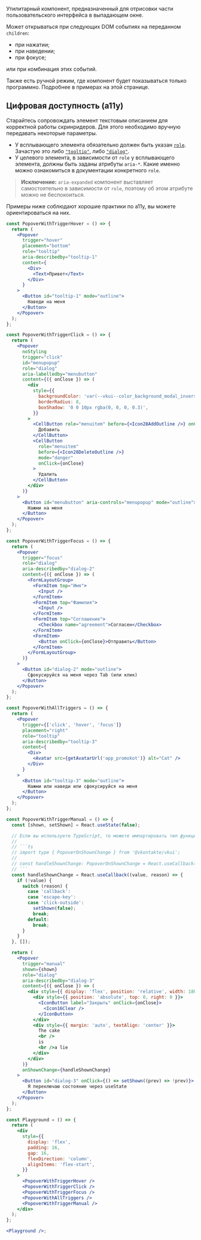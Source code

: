 Утилитарный компонент, предназначенный для отрисовки части пользовательского интерфейса в выпадающем окне.

Может открываться при следующих DOM событиях на переданном `children`:

- при нажатии;
- при наведении;
- при фокусе;

или при комбинация этих событий.

Также есть ручной режим, где компонент будет показываться только программно. Подробнее в примерах на этой странице.

## Цифровая доступность (a11y)

Старайтесь сопровождать элемент текстовым описанием для корректной работы скринридеров. Для этого
необходимо вручную передавать некоторые параметры.
<br />

- У всплывающего элемента обязательно должен быть указан [`role`](https://developer.mozilla.org/en-US/docs/Web/Accessibility/ARIA/Roles).
  Зачастую это либо [`"tooltip"`](https://developer.mozilla.org/en-US/docs/Web/Accessibility/ARIA/Roles/tooltip_role), либо [`"dialog"`](https://developer.mozilla.org/en-US/docs/Web/Accessibility/ARIA/Roles/dialog_role).
- У целевого элемента, в зависимости от `role` у всплывающего элемента, должны быть заданы атрибуты
  `aria-*`. Какие именно можно ознакомиться в документации конкретного `role`.

> **Исключение:** `aria-expanded` компонент выставляет самостоятельно в зависимости от `role`,
> поэтому об этом атрибуте можно не беспокоиться.

Примеры ниже соблюдают хорошие практики по a11y, вы можете ориентироваться на них.

````jsx { "props": { "layout": false, "iframe": true } }
const PopoverWithTriggerHover = () => {
  return (
    <Popover
      trigger="hover"
      placement="bottom"
      role="tooltip"
      aria-describedby="tooltip-1"
      content={
        <Div>
          <Text>Привет</Text>
        </Div>
      }
    >
      <Button id="tooltip-1" mode="outline">
        Наведи на меня
      </Button>
    </Popover>
  );
};

const PopoverWithTriggerClick = () => {
  return (
    <Popover
      noStyling
      trigger="click"
      id="menupopup"
      role="dialog"
      aria-labelledby="menubutton"
      content={({ onClose }) => (
        <div
          style={{
            backgroundColor: 'var(--vkui--color_background_modal_inverse)',
            borderRadius: 8,
            boxShadow: '0 0 10px rgba(0, 0, 0, 0.3)',
          }}
        >
          <CellButton role="menuitem" before={<Icon28AddOutline />} onClick={onClose}>
            Добавить
          </CellButton>
          <CellButton
            role="menuitem"
            before={<Icon28DeleteOutline />}
            mode="danger"
            onClick={onClose}
          >
            Удалить
          </CellButton>
        </div>
      )}
    >
      <Button id="menubutton" aria-controls="menupopup" mode="outline">
        Нажми на меня
      </Button>
    </Popover>
  );
};

const PopoverWithTriggerFocus = () => {
  return (
    <Popover
      trigger="focus"
      role="dialog"
      aria-describedby="dialog-2"
      content={({ onClose }) => (
        <FormLayoutGroup>
          <FormItem top="Имя">
            <Input />
          </FormItem>
          <FormItem top="Фамилия">
            <Input />
          </FormItem>
          <FormItem top="Соглашение">
            <Checkbox name="agreement">Согласен</Checkbox>
          </FormItem>
          <FormItem>
            <Button onClick={onClose}>Отправить</Button>
          </FormItem>
        </FormLayoutGroup>
      )}
    >
      <Button id="dialog-2" mode="outline">
        Сфокусируйся на меня через Tab (или клик)
      </Button>
    </Popover>
  );
};

const PopoverWithAllTriggers = () => {
  return (
    <Popover
      trigger={['click', 'hover', 'focus']}
      placement="right"
      role="tooltip"
      aria-describedby="tooltip-3"
      content={
        <Div>
          <Avatar src={getAvatarUrl('app_promokot')} alt="Cat" />
        </Div>
      }
    >
      <Button id="tooltip-3" mode="outline">
        Нажми или наведи или сфокусируйся на меня
      </Button>
    </Popover>
  );
};

const PopoverWithTriggerManual = () => {
  const [shown, setShown] = React.useState(false);

  // Если вы используете TypeScript, то можете импортировать тип функции:
  //
  // ```ts
  // import type { PopoverOnShownChange } from '@vkontakte/vkui';
  //
  // const handleShownChange: PopoverOnShownChange = React.useCallback(() => {}, []);
  // ```
  const handleShownChange = React.useCallback((value, reason) => {
    if (!value) {
      switch (reason) {
        case 'callback':
        case 'escape-key':
        case 'click-outside':
          setShown(false);
          break;
        default:
          break;
      }
    }
  }, []);

  return (
    <Popover
      trigger="manual"
      shown={shown}
      role="dialog"
      aria-describedby="dialog-3"
      content={({ onClose }) => (
        <div style={{ display: 'flex', position: 'relative', width: 180, height: 100 }}>
          <div style={{ position: 'absolute', top: 0, right: 0 }}>
            <IconButton label="Закрыть" onClick={onClose}>
              <Icon16Clear />
            </IconButton>
          </div>
          <div style={{ margin: 'auto', textAlign: 'center' }}>
            The cake
            <br />
            is
            <br />a lie
          </div>
        </div>
      )}
      onShownChange={handleShownChange}
    >
      <Button id="dialog-3" onClick={() => setShown((prev) => !prev)}>
        Я переключаю состояние через useState
      </Button>
    </Popover>
  );
};

const Playground = () => {
  return (
    <div
      style={{
        display: 'flex',
        padding: 16,
        gap: 16,
        flexDirection: 'column',
        alignItems: 'flex-start',
      }}
    >
      <PopoverWithTriggerHover />
      <PopoverWithTriggerClick />
      <PopoverWithTriggerFocus />
      <PopoverWithAllTriggers />
      <PopoverWithTriggerManual />
    </div>
  );
};

<Playground />;
````
